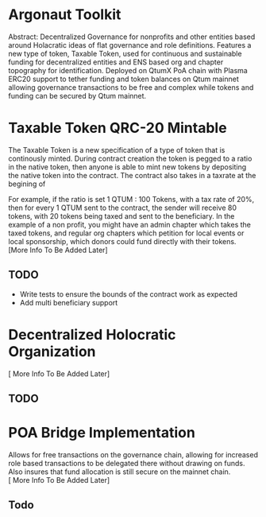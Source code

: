 # Argonaut Toolkit

Abstract: Decentralized Governance for nonprofits and other entities 
based around Holacratic ideas of flat governance and role definitions. 
Features a new type of token, Taxable Token, used for continuous and 
sustainable funding for decentralized entities and ENS based org and 
chapter topography for identification. Deployed on QtumX PoA chain with 
Plasma ERC20 support to tether funding and token balances on Qtum 
mainnet allowing governance transactions to be free and complex while 
tokens and funding can be secured by Qtum mainnet. 

# Taxable Token QRC-20 Mintable
The Taxable Token is a new specification of a type of token that is 
continously minted. During contract creation the token is pegged to a 
ratio in the native token, then anyone is able to mint new tokens by 
depositing the native token into the contract. The contract also takes 
in a taxrate at the begining of 

For example, if the ratio is set 1 QTUM : 100 Tokens, with a tax rate of 
20%, then for every 1 QTUM sent to the contract, the sender will receive 
80 tokens, with 20 tokens being taxed and sent to the beneficiary. In 
the example of a non profit, you might have an admin chapter which takes 
the taxed tokens, and regular org chapters which petition for local 
events or local sponsorship, which donors could fund directly with their 
tokens. <br />
[More Info To Be Added Later]

## TODO
- Write tests to ensure the bounds of the contract work as expected
- Add multi beneficiary support

# Decentralized Holocratic Organization
[ More Info To Be Added Later]
## TODO

# POA Bridge Implementation
Allows for free transactions on the governance chain, allowing for 
increased role based transactions to be delegated there without drawing 
on funds. Also insures that fund allocation is still secure on the 
mainnet chain. <br />
[ More Info To Be Added Later]
## Todo
